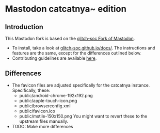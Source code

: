 # Mastodon catcatnya~ edition

## Introduction

This Mastodon fork is based on the [glitch-soc Fork of Mastodon](https://github.com/glitch-soc/mastodon).

- To install, take a look at [glitch-soc.github.io/docs/](https://glitch-soc.github.io/docs/). The instructions and features are the same, except for the differences outlined below.
- Contributing guidelines are available [here](CONTRIBUTING.md).

## Differences

- The favicon files are adjusted specifically for the catcatnya instance. Specifically, these:
  - public/android-chrome-192x192.png
  - public/apple-touch-icon.png
  - public/browserconfig.xml
  - public/favicon.ico
  - public/mstile-150x150.png
  You might want to revert these to the upstream files manually.
- TODO: Make more differences
